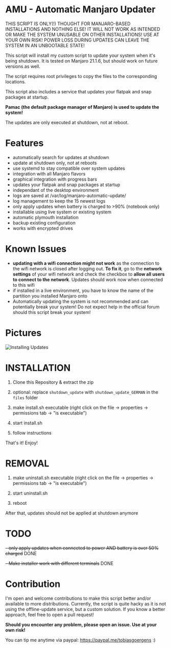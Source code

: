 # AMU - Automatic Manjaro Updater
  THIS SCRIPT IS ONLY(!) THOUGHT FOR MANJARO-BASED INSTALLATIONS
  AND NOTHING ELSE!  IT WILL NOT WORK AS INTENDED OR MAKE
  THE SYSTEM UNUSABLE ON OTHER INSTALLATIONS!
  USE AT YOUR OWN RISK!
  POWER LOSS DURING UPDATES CAN LEAVE THE SYSTEM IN AN UNBOOTABLE STATE!
  
  
  This script will install my custom script to update your
  system when it's being shutdown. It is tested on Manjaro 21.1.6, but should
  work on future versions as well.

  The script requires root privileges to copy the
  files to the corresponding locations.

  This script also includes a service that updates your
  flatpak and snap packages at startup.
  
  __Pamac (the default package manager of Manjaro) is used to update the system!__
  
  The updates are only executed at shutdown, not at reboot.
  
# Features

  - automatically search for updates at shutdown
  - update at shutdown only, not at reboots
  - use systemd to stay compatible over system updates
  - integration with all Manjaro flavors
  - graphical integration with progress bars
  - updates your flatpak and snap packages at startup
  - independant of the desktop environment
  - logs are saved at /var/log/manjaro-automatic-update/
  - log management to keep the 15 newest logs
  - only apply updates when battery is charged to >90% (notebook only)
  - installable using live system or existing system
  - automatic plymouth installation
  - backup existing configuration
  - works with encrypted drives

# Known Issues
  - __updating with a wifi connection might not work__ as the connection to the wifi network is closed after logging out. __To fix it__, go to the __network  settings__ of your wifi network and check the checkbox to __allow all users to connect to the network__. Updates should work now when connected to this wifi
  - if installed in a live environment, you have to know the name of the partition you installed Manjaro onto
  - Automatically updating the system is not recommended and can
    potentially break your system!
    Do not expect help in the official forum should this script break your system!
    
# Pictures

  ![Installing Updates](https://user-images.githubusercontent.com/19935382/142771245-d5674862-350c-432b-868b-690527afcff9.png)
  
  
# INSTALLATION

  1. Clone this Repository & extract the zip
  
  2. optional: replace ```shutdown_update``` with ```shutdown_update_GERMAN``` in the ```files``` folder
  
  3. make install.sh executable (right click on the file
  -> properties -> permissions tab -> "is executable")

  4. start install.sh

  5. follow instructions
  
  That's it! Enjoy!
  
# REMOVAL
  
  1. make uninstall.sh executable (right click on the file
  -> properties -> permissions tab -> "is executable")
  
  2. start uninstall.sh

  3. reboot
  
  After that, updates should not be applied at shutdown anymore
  
# TODO
  ~~- only apply updates when connected to power AND battery is over 50% charged~~ DONE
  
  ~~- Make installer work with different terminals~~ DONE
  
# Contribution
  I'm open and welcome contributions to make this script better and/or available to more distributions.
  Currently, the script is quite hacky as it is not using the offline-update service, but a custom
  solution.
  If you know a better approach, feel free to open a pull request!
  
  __Should you encounter any problem, please open an issue. Use at your own risk!__
  
  You can tip me anytime via paypal: https://paypal.me/tobiasgoergens :)
